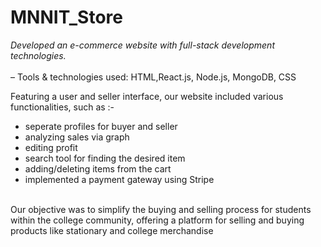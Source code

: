 # MNNIT_Store
<i>Developed an e-commerce website with full-stack development technologies. <br></i>
<br>– Tools & technologies used: HTML,React.js, Node.js, MongoDB, CSS


<p>Featuring a user and seller interface, our website included various functionalities, such as :- <ul><li> seperate profiles for buyer and seller</li><li> analyzing sales via graph</li>
<li>editing profit </li><li>search tool for finding the desired item </li> <li> adding/deleting items from the cart</li><li> implemented a payment gateway using
Stripe</li></ul><br> Our objective was to simplify the buying and selling process for students within the college community,
offering a platform for selling and buying products like stationary and college merchandise</p>

